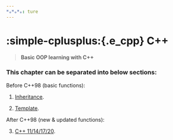 ```yaml
---
ᴴₒᴴₒᴴₒ: ture
---
```


# **:simple-cplusplus:{.e_cpp} C++**

> **Basic OOP learning with C++**

### **This chapter can be separated into below sections:**

Before C++98 (basic functions):

1. [Inheritance](Inheritance/README.md).

2. [Template](Template/README.md).

After C++98 (new & updated functions):

3. [C++ 11/14/17/20](C++New/README.md).
